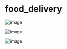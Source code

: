 # food_delivery


![image](https://github.com/saudpatil/food_delivery/assets/50041484/50f2640f-62a0-4d86-9232-d49630703ee1)


![image](https://github.com/saudpatil/food_delivery/assets/50041484/33f18f1e-2fbe-4668-bfc9-1026da228eee)


![image](https://github.com/saudpatil/food_delivery/assets/50041484/8d8f97c3-7676-4a87-a3f5-f7d878068ebd)


